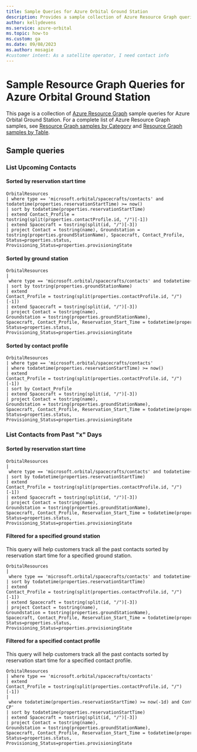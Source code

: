 ```yaml
---
title: Sample Queries for Azure Orbital Ground Station
description: Provides a sample collection of Azure Resource Graph queries to be used for Azure Orbital Ground Station.
author: kellydevens
ms.service: azure-orbital
ms.topic: how-to
ms.custom: ga
ms.date: 09/08/2023
ms.author: mosagie
#customer intent: As a satellite operator, I need contact info
---
```


# Sample Resource Graph Queries for Azure Orbital Ground Station

This page is a collection of [Azure Resource Graph](../governance/resource-graph/overview.md) sample queries for Azure Orbital Ground Station. For a complete list of Azure Resource Graph samples, see
[Resource Graph samples by Category](../governance/resource-graph/samples/samples-by-category.md) and [Resource Graph samples by Table](../governance/resource-graph/samples/samples-by-table.md).

## Sample queries

### List Upcoming Contacts
#### Sorted by reservation start time

```kusto
OrbitalResources  
| where type == 'microsoft.orbital/spacecrafts/contacts' and todatetime(properties.reservationStartTime) >= now()
| sort by todatetime(properties.reservationStartTime)
| extend Contact_Profile = tostring(split(properties.contactProfile.id, "/")[-1])
| extend Spacecraft = tostring(split(id, "/")[-3])
| project Contact = tostring(name), Groundstation = tostring(properties.groundStationName), Spacecraft, Contact_Profile, Status=properties.status, Provisioning_Status=properties.provisioningState
```

#### Sorted by ground station

```kusto
OrbitalResources 
| where type == 'microsoft.orbital/spacecrafts/contacts' and todatetime(properties.reservationStartTime) >= now() 
| sort by tostring(properties.groundStationName) 
| extend Contact_Profile = tostring(split(properties.contactProfile.id, "/")[-1]) 
| extend Spacecraft = tostring(split(id, "/")[-3]) 
| project Contact = tostring(name), Groundstation = tostring(properties.groundStationName), Spacecraft, Contact_Profile, Reservation_Start_Time = todatetime(properties.reservationStartTime), Reservation_End_Time = todatetime(properties.reservationEndTime), Status=properties.status, Provisioning_Status=properties.provisioningState 
```

#### Sorted by contact profile

```kusto
OrbitalResources 
| where type == 'microsoft.orbital/spacecrafts/contacts' 
| where todatetime(properties.reservationStartTime) >= now()
| extend Contact_Profile = tostring(split(properties.contactProfile.id, "/")[-1]) 
| sort by Contact_Profile 
| extend Spacecraft = tostring(split(id, "/")[-3]) 
| project Contact = tostring(name), Groundstation = tostring(properties.groundStationName), Spacecraft, Contact_Profile, Reservation_Start_Time = todatetime(properties.reservationStartTime), Reservation_End_Time = todatetime(properties.reservationEndTime), Status=properties.status, Provisioning_Status=properties.provisioningState
```

### List Contacts from Past "x" Days

#### Sorted by reservation start time 

```kust
OrbitalResources  
| where type == 'microsoft.orbital/spacecrafts/contacts' and todatetime(properties.reservationStartTime) >= now(-1d)  
| sort by todatetime(properties.reservationStartTime)  
| extend Contact_Profile = tostring(split(properties.contactProfile.id, "/")[-1]) 
| extend Spacecraft = tostring(split(id, "/")[-3]) 
| project Contact = tostring(name), Groundstation = tostring(properties.groundStationName), Spacecraft, Contact_Profile, Reservation_Start_Time = todatetime(properties.reservationStartTime), Reservation_End_Time = todatetime(properties.reservationEndTime), Status=properties.status, Provisioning_Status=properties.provisioningState 
```

#### Filtered for a specified ground station 

This query will help customers track all the past contacts sorted by reservation start time for a specified ground station. 

```kusto
OrbitalResources 
| where type == 'microsoft.orbital/spacecrafts/contacts' and todatetime(properties.reservationStartTime) >= now(-1d) and properties.groundStationName == 'Microsoft_Gavle' 
| sort by todatetime(properties.reservationStartTime) 
| extend Contact_Profile = tostring(split(properties.contactProfile.id, "/")[-1]) 
| extend Spacecraft = tostring(split(id, "/")[-3]) 
| project Contact = tostring(name), Groundstation = tostring(properties.groundStationName), Spacecraft, Contact_Profile, Reservation_Start_Time = todatetime(properties.reservationStartTime), Reservation_End_Time = todatetime(properties.reservationEndTime), Status=properties.status, Provisioning_Status=properties.provisioningState 
```

#### Filtered for a specified contact profile 

This query will help customers track all the past contacts sorted by reservation start time for a specified contact profile.

```kusto
OrbitalResources  
| where type == 'microsoft.orbital/spacecrafts/contacts'  
| extend Contact_Profile = tostring(split(properties.contactProfile.id, "/")[-1])  
| where todatetime(properties.reservationStartTime) >= now(-1d) and Contact_Profile == 'test-CP'  
| sort by todatetime(properties.reservationStartTime)  
| extend Spacecraft = tostring(split(id, "/")[-3])  
| project Contact = tostring(name), Groundstation = tostring(properties.groundStationName), Spacecraft, Contact_Profile, Reservation_Start_Time = todatetime(properties.reservationStartTime), Reservation_End_Time = todatetime(properties.reservationEndTime), Status=properties.status, Provisioning_Status=properties.provisioningState 
```
